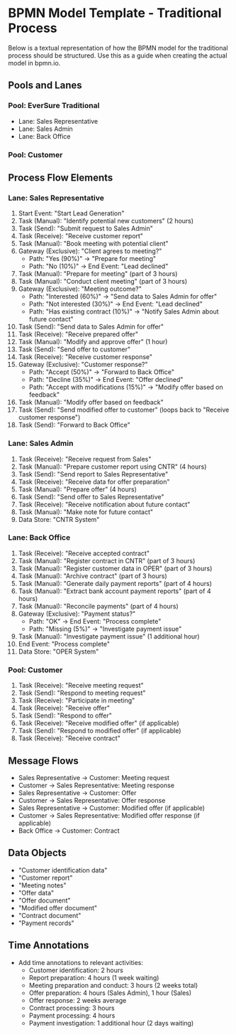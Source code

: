 # BPMN Model Template - Traditional Process

Below is a textual representation of how the BPMN model for the traditional process should be structured. Use this as a guide when creating the actual model in bpmn.io.

## Pools and Lanes

### Pool: EverSure Traditional
- Lane: Sales Representative
- Lane: Sales Admin
- Lane: Back Office

### Pool: Customer

## Process Flow Elements

### Lane: Sales Representative
1. Start Event: "Start Lead Generation"
2. Task (Manual): "Identify potential new customers" (2 hours)
3. Task (Send): "Submit request to Sales Admin"
4. Task (Receive): "Receive customer report"
5. Task (Manual): "Book meeting with potential client"
6. Gateway (Exclusive): "Client agrees to meeting?"
   - Path: "Yes (90%)" → "Prepare for meeting"
   - Path: "No (10%)" → End Event: "Lead declined"
7. Task (Manual): "Prepare for meeting" (part of 3 hours)
8. Task (Manual): "Conduct client meeting" (part of 3 hours)
9. Gateway (Exclusive): "Meeting outcome?"
   - Path: "Interested (60%)" → "Send data to Sales Admin for offer"
   - Path: "Not interested (30%)" → End Event: "Lead declined"
   - Path: "Has existing contract (10%)" → "Notify Sales Admin about future contact"
10. Task (Send): "Send data to Sales Admin for offer"
11. Task (Receive): "Receive prepared offer"
12. Task (Manual): "Modify and approve offer" (1 hour)
13. Task (Send): "Send offer to customer"
14. Task (Receive): "Receive customer response"
15. Gateway (Exclusive): "Customer response?"
    - Path: "Accept (50%)" → "Forward to Back Office"
    - Path: "Decline (35%)" → End Event: "Offer declined"
    - Path: "Accept with modifications (15%)" → "Modify offer based on feedback"
16. Task (Manual): "Modify offer based on feedback"
17. Task (Send): "Send modified offer to customer" (loops back to "Receive customer response")
18. Task (Send): "Forward to Back Office"

### Lane: Sales Admin
1. Task (Receive): "Receive request from Sales"
2. Task (Manual): "Prepare customer report using CNTR" (4 hours)
3. Task (Send): "Send report to Sales Representative"
4. Task (Receive): "Receive data for offer preparation"
5. Task (Manual): "Prepare offer" (4 hours)
6. Task (Send): "Send offer to Sales Representative"
7. Task (Receive): "Receive notification about future contact"
8. Task (Manual): "Make note for future contact"
9. Data Store: "CNTR System"

### Lane: Back Office
1. Task (Receive): "Receive accepted contract"
2. Task (Manual): "Register contract in CNTR" (part of 3 hours)
3. Task (Manual): "Register customer data in OPER" (part of 3 hours)
4. Task (Manual): "Archive contract" (part of 3 hours)
5. Task (Manual): "Generate daily payment reports" (part of 4 hours)
6. Task (Manual): "Extract bank account payment reports" (part of 4 hours)
7. Task (Manual): "Reconcile payments" (part of 4 hours)
8. Gateway (Exclusive): "Payment status?"
   - Path: "OK" → End Event: "Process complete"
   - Path: "Missing (5%)" → "Investigate payment issue"
9. Task (Manual): "Investigate payment issue" (1 additional hour)
10. End Event: "Process complete"
11. Data Store: "OPER System"

### Pool: Customer
1. Task (Receive): "Receive meeting request"
2. Task (Send): "Respond to meeting request"
3. Task (Receive): "Participate in meeting"
4. Task (Receive): "Receive offer"
5. Task (Send): "Respond to offer"
6. Task (Receive): "Receive modified offer" (if applicable)
7. Task (Send): "Respond to modified offer" (if applicable)
8. Task (Receive): "Receive contract"

## Message Flows
- Sales Representative → Customer: Meeting request
- Customer → Sales Representative: Meeting response
- Sales Representative → Customer: Offer
- Customer → Sales Representative: Offer response
- Sales Representative → Customer: Modified offer (if applicable)
- Customer → Sales Representative: Modified offer response (if applicable)
- Back Office → Customer: Contract

## Data Objects
- "Customer identification data"
- "Customer report"
- "Meeting notes"
- "Offer data"
- "Offer document"
- "Modified offer document"
- "Contract document"
- "Payment records"

## Time Annotations
- Add time annotations to relevant activities:
  - Customer identification: 2 hours
  - Report preparation: 4 hours (1 week waiting)
  - Meeting preparation and conduct: 3 hours (2 weeks total)
  - Offer preparation: 4 hours (Sales Admin), 1 hour (Sales)
  - Offer response: 2 weeks average
  - Contract processing: 3 hours
  - Payment processing: 4 hours
  - Payment investigation: 1 additional hour (2 days waiting)
